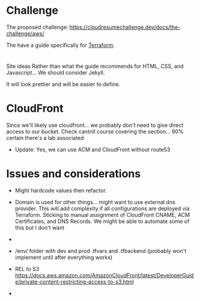 # Challenge

The proposed challenge:
https://cloudresumechallenge.dev/docs/the-challenge/aws/

The have a guide specifically for [Terraform](https://cloudresumechallenge.dev/docs/extensions/terraform-getting-started/).

#
Site ideas
Rather than what the guide recommends for HTML, CSS, and Javascript... We should consider Jekyll.

It will look prettier and will be easier to define.


# CloudFront
Since we'll likely use cloudfront... we probably don't need to give direct access to our bucket.
Check cantrill course covering the section... 90% certain there's a lab associated

- Update: Yes, we can use ACM and CloudFront without route53

# Issues and considerations

- Might hardcode values then refactor.
- Domain is used for other things... might want to use external dns provider. This will add complexity if all configurations are deployed via Terraform. Sticking to manual assignment of CloudFront CNAME, ACM Certificates, and DNS Records. We might be able to automate some of this but I don't want 
- 

- /env/ folder with dev and prod .tfvars and .tfbackend (probably won't implement until after everything works)

- REL to S3 https://docs.aws.amazon.com/AmazonCloudFront/latest/DeveloperGuide/private-content-restricting-access-to-s3.html
- 
